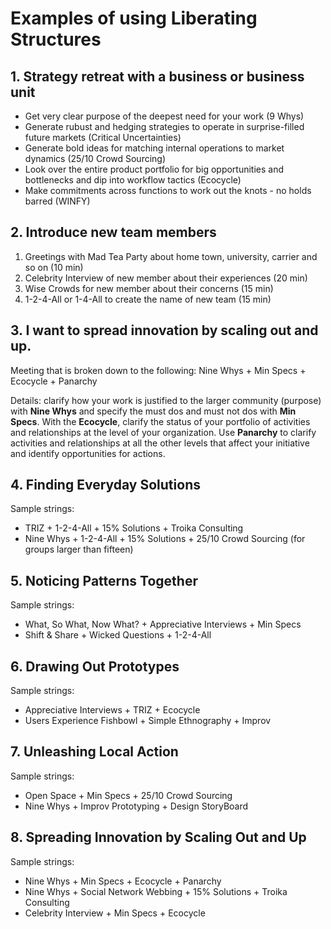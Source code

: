 <!-- numbers -->

# Examples of using Liberating Structures

## 1. Strategy retreat with a business or business unit
* Get very clear purpose of the deepest need for your work (9 Whys)
* Generate rubust and hedging strategies to operate in surprise-filled future markets (Critical Uncertainties)
* Generate bold ideas for matching internal operations to market dynamics (25/10 Crowd Sourcing)
* Look over the entire product portfolio for big opportunities and bottlenecks and dip into workflow tactics (Ecocycle)
* Make commitments across functions to work out the knots - no holds barred (WINFY)

## 2. Introduce new team members
1. Greetings with Mad Tea Party about home town, university, carrier and so on (10 min)
2. Celebrity Interview of new member about their experiences (20 min)
3. Wise Crowds for new member about their concerns (15 min)
4. 1-2-4-All or 1-4-All to create the name of new team (15 min)

## 3. I want to spread innovation by scaling out and up.
Meeting that is broken down to the following: Nine Whys + Min Specs + Ecocycle + Panarchy

Details: clarify how your work is justified to the larger community (purpose) with **Nine Whys** and specify the must dos and must not dos with **Min Specs**. With the **Ecocycle**, clarify the status of your portfolio of activities and relationships at the level of your organization. Use **Panarchy** to clarify activities and relationships at all the other levels that affect your initiative and identify opportunities for actions.

## 4. Finding Everyday Solutions
Sample strings:
* TRIZ + 1-2-4-All + 15% Solutions + Troika Consulting
* Nine Whys + 1-2-4-All + 15% Solutions + 25/10 Crowd Sourcing (for groups larger than fifteen)

## 5. Noticing Patterns Together
Sample strings:
* What, So What, Now What? + Appreciative Interviews + Min Specs
* Shift & Share + Wicked Questions + 1-2-4-All

## 6. Drawing Out Prototypes
Sample strings:
* Appreciative Interviews + TRIZ + Ecocycle
* Users Experience Fishbowl + Simple Ethnography + Improv

## 7. Unleashing Local Action
Sample strings:
* Open Space + Min Specs + 25/10 Crowd Sourcing
* Nine Whys + Improv Prototyping + Design StoryBoard

## 8. Spreading Innovation by Scaling Out and Up
Sample strings:
* Nine Whys + Min Specs + Ecocycle + Panarchy
* Nine Whys + Social Network Webbing + 15% Solutions + Troika Consulting
* Celebrity Interview + Min Specs + Ecocycle
